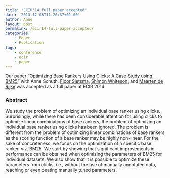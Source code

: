 ```yaml
---
title: "ECIR'14 full paper accepted"
date: '2013-12-03T11:20:37+01:00'
author: Anne
layout: post
permalink: /ecir14-full-paper-accepted/
categories:
    - Paper
    - Publication
tags:
    - conference
    - ecir
    - paper
---
```


Our paper “[Optimizing Base Rankers Using Clicks: A Case Study using BM25](/assets/2014/01/ecir2014-schuth-bm25.pdf)” with Anne Schuth, [Floor Sietsma](http://nl.linkedin.com/pub/floor-sietsma/11/3b0/80b), [Shimon Whiteson](http://staff.science.uva.nl/~whiteson), and [Maarten de Rijke](http://staff.science.uva.nl/~mdr/) was accepted as a full paper at ECIR 2014.

### Abstract

<div title="Page 1"><div><div>We study the problem of optimizing an individual base ranker using clicks. Surprisingly, while there has been considerable attention for using clicks to optimize linear combinations of base rankers, the problem of optimizing an individual base ranker using clicks has been ignored. The problem is different from the problem of optimizing linear combinations of base rankers as the scoring function of a base ranker may be highly non-linear. For the sake of concreteness, we focus on the optimization of a specific base ranker, viz. BM25. We start by showing that significant improvements in performance can be obtained when optimizing the parameters of BM25 for individual datasets. We also show that it is possible to optimize these parameters from clicks, i.e., without the use of manually annotated data, reaching or even beating manually tuned parameters.

</div></div></div>